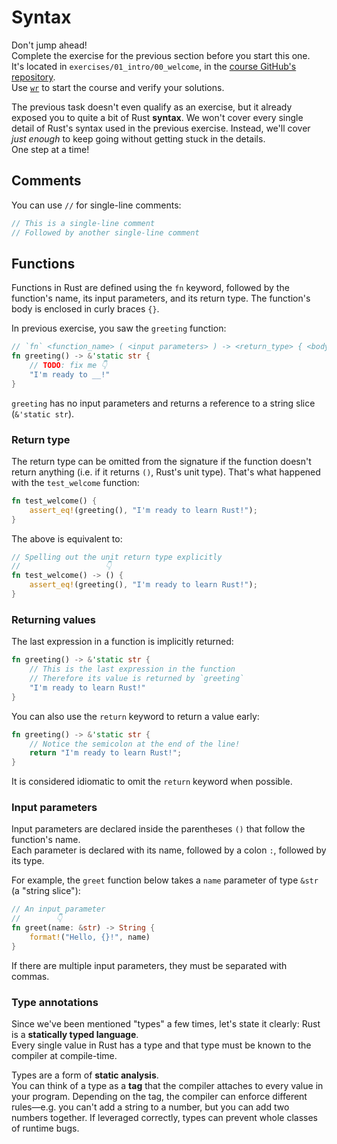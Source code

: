 # Syntax

<div class="warning">

Don't jump ahead!\
Complete the exercise for the previous section before you start this one.\
It's located in `exercises/01_intro/00_welcome`, in the [course GitHub's repository](https://github.com/mainmatter/100-exercises-to-learn-rust).\
Use [`wr`](00_welcome.md#wr-the-workshop-runner) to start the course and verify your solutions.

</div>

The previous task doesn't even qualify as an exercise, but it already exposed you to quite a bit of Rust **syntax**.
We won't cover every single detail of Rust's syntax used in the previous exercise.
Instead, we'll cover _just enough_ to keep going without getting stuck in the details.\
One step at a time!

## Comments

You can use `//` for single-line comments:

```rust
// This is a single-line comment
// Followed by another single-line comment
```

## Functions

Functions in Rust are defined using the `fn` keyword, followed by the function's name, its input parameters, and its
return type.
The function's body is enclosed in curly braces `{}`.

In previous exercise, you saw the `greeting` function:

```rust
// `fn` <function_name> ( <input parameters> ) -> <return_type> { <body> }
fn greeting() -> &'static str {
    // TODO: fix me 👇
    "I'm ready to __!"
}
```

`greeting` has no input parameters and returns a reference to a string slice (`&'static str`).

### Return type

The return type can be omitted from the signature if the function doesn't return anything (i.e. if it returns `()`,
Rust's unit type).
That's what happened with the `test_welcome` function:

```rust
fn test_welcome() {
    assert_eq!(greeting(), "I'm ready to learn Rust!");
}
```

The above is equivalent to:

```rust
// Spelling out the unit return type explicitly
//                   👇
fn test_welcome() -> () {
    assert_eq!(greeting(), "I'm ready to learn Rust!");
}
```

### Returning values

The last expression in a function is implicitly returned:

```rust
fn greeting() -> &'static str {
    // This is the last expression in the function
    // Therefore its value is returned by `greeting`
    "I'm ready to learn Rust!"
}
```

You can also use the `return` keyword to return a value early:

```rust
fn greeting() -> &'static str {
    // Notice the semicolon at the end of the line!
    return "I'm ready to learn Rust!";
}
```

It is considered idiomatic to omit the `return` keyword when possible.

### Input parameters

Input parameters are declared inside the parentheses `()` that follow the function's name.\
Each parameter is declared with its name, followed by a colon `:`, followed by its type.

For example, the `greet` function below takes a `name` parameter of type `&str` (a "string slice"):

```rust
// An input parameter
//        👇
fn greet(name: &str) -> String {
    format!("Hello, {}!", name)
}
```

If there are multiple input parameters, they must be separated with commas.

### Type annotations

Since we've been mentioned "types" a few times, let's state it clearly: Rust is a **statically typed language**.\
Every single value in Rust has a type and that type must be known to the compiler at compile-time.

Types are a form of **static analysis**.\
You can think of a type as a **tag** that the compiler attaches to every value in your program. Depending on the
tag, the compiler can enforce different rules—e.g. you can't add a string to a number, but you can add two numbers
together.
If leveraged correctly, types can prevent whole classes of runtime bugs.

